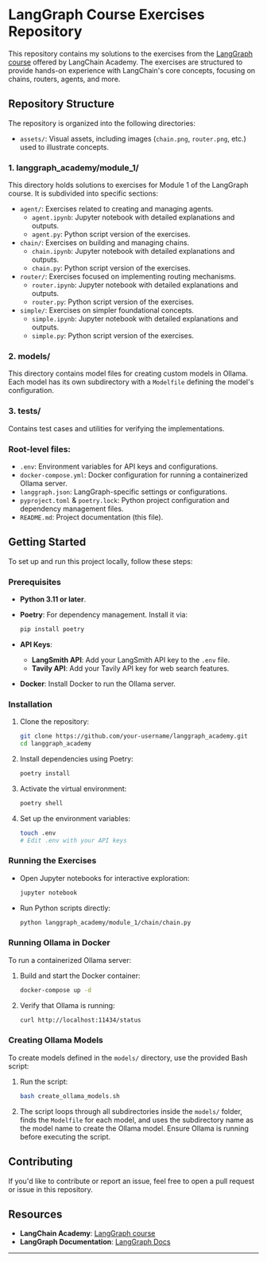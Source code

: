 # LangGraph Course Exercises Repository

This repository contains my solutions to the exercises from the [LangGraph course](https://academy.langchain.com/) offered by LangChain Academy. The exercises are structured to provide hands-on experience with LangChain's core concepts, focusing on chains, routers, agents, and more.

## Repository Structure

The repository is organized into the following directories:

- `assets/`: Visual assets, including images (`chain.png`, `router.png`, etc.) used to illustrate concepts.

### 1. **langgraph_academy/module_1/**

This directory holds solutions to exercises for Module 1 of the LangGraph course. It is subdivided into specific sections:

- `agent/`: Exercises related to creating and managing agents.
  - `agent.ipynb`: Jupyter notebook with detailed explanations and outputs.
  - `agent.py`: Python script version of the exercises.
- `chain/`: Exercises on building and managing chains.
  - `chain.ipynb`: Jupyter notebook with detailed explanations and outputs.
  - `chain.py`: Python script version of the exercises.
- `router/`: Exercises focused on implementing routing mechanisms.
  - `router.ipynb`: Jupyter notebook with detailed explanations and outputs.
  - `router.py`: Python script version of the exercises.
- `simple/`: Exercises on simpler foundational concepts.
  - `simple.ipynb`: Jupyter notebook with detailed explanations and outputs.
  - `simple.py`: Python script version of the exercises.

### 2. **models/**

This directory contains model files for creating custom models in Ollama. Each model has its own subdirectory with a `Modelfile` defining the model's configuration.

### 3. **tests/**

Contains test cases and utilities for verifying the implementations.

### Root-level files:

- `.env`: Environment variables for API keys and configurations.
- `docker-compose.yml`: Docker configuration for running a containerized Ollama server.
- `langgraph.json`: LangGraph-specific settings or configurations.
- `pyproject.toml` & `poetry.lock`: Python project configuration and dependency management files.
- `README.md`: Project documentation (this file).

## Getting Started

To set up and run this project locally, follow these steps:

### Prerequisites

- **Python 3.11 or later**.
- **Poetry**: For dependency management. Install it via:

  ```bash
  pip install poetry
  ```

- **API Keys**:

  - **LangSmith API**: Add your LangSmith API key to the `.env` file.
  - **Tavily API**: Add your Tavily API key for web search features.

- **Docker**: Install Docker to run the Ollama server.

### Installation

1. Clone the repository:

   ```bash
   git clone https://github.com/your-username/langgraph_academy.git
   cd langgraph_academy
   ```

2. Install dependencies using Poetry:

   ```bash
   poetry install
   ```

3. Activate the virtual environment:

   ```bash
   poetry shell
   ```

4. Set up the environment variables:
   ```bash
   touch .env
   # Edit .env with your API keys
   ```

### Running the Exercises

- Open Jupyter notebooks for interactive exploration:
  ```bash
  jupyter notebook
  ```
- Run Python scripts directly:
  ```bash
  python langgraph_academy/module_1/chain/chain.py
  ```

### Running Ollama in Docker

To run a containerized Ollama server:

1. Build and start the Docker container:

   ```bash
   docker-compose up -d
   ```

2. Verify that Ollama is running:
   ```bash
   curl http://localhost:11434/status
   ```

### Creating Ollama Models

To create models defined in the `models/` directory, use the provided Bash script:

1. Run the script:

   ```bash
   bash create_ollama_models.sh
   ```

2. The script loops through all subdirectories inside the `models/` folder, finds the `Modelfile` for each model, and uses the subdirectory name as the model name to create the Ollama model. Ensure Ollama is running before executing the script.

## Contributing

If you'd like to contribute or report an issue, feel free to open a pull request or issue in this repository.

## Resources

- **LangChain Academy**: [LangGraph course](https://academy.langchain.com/)
- **LangGraph Documentation**: [LangGraph Docs](https://www.langchain.com/langgraph)

---
